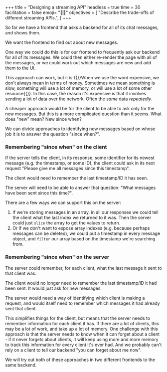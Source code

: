 +++
title = "Designing a streaming API"
headless = true
time = 30
facilitation = false
emoji= "🧑‍🔬"
objectives = [
    "Describe the trade-offs of different streaming APIs.",
]
+++

So far we have a frontend that asks a backend for all of its chat messages, and shows them.

We want the frontend to find out about new messages.

One way we could do this is for our frontend to frequently ask our backend for all of its messages. We could then either re-render the page with all of the messages, or we could work out which messages are new and add them to the UI.

This approach can work, but it is {{<tooltip title="expensive">}}When we use the word expensive, we don't always mean in terms of money. Sometimes we mean something is slow, something will use a lot of memory, or will use a lot of some other resource{{</tooltip>}}. In this case, the reason it's expensive is that it involves sending a lot of data over the network. Often the _same_ data _repeatedly_.

A cheaper approach would be for the client to be able to ask only for the new messages. But this is a more complicated question than it seems. What does "new" mean? New since when?

We can divide approaches to identifying new messages based on whose job it is to answer the question "since when?".

### Remembering "since when" on the client

If the server tells the client, in its response, some identifier for its newest message (e.g. the timestamp, or some ID), the client could ask in its next request "Please give me all messages since this timestamp".

The client would need to remember the last timestamp/ID it has seen.

The server will need to be able to answer that question: "What messages have been sent since this time?".

There are a few ways we can support this on the server:
1. If we're storing messages in an array, in all our responses we could tell the client what the last index we returned to it was. Then the server could just `slice` the array to get the values to return.
2. Or if we don't want to expose array indexes (e.g. because perhaps messages can be deleted), we could put a timestamp in every message object, and `filter` our array based on the timestamp we're searching from.

### Remembering "since when" on the server

The server could remember, for each client, what the last message it sent to that client was.

The client would no longer need to remember the last timestamp/ID it had been sent. It would just ask for new messages.

The server would need a way of identifying which client is making a request, and would itself need to remember which messages it had already sent that client.

This simplifies things for the client, but means that the server needs to remember information for each client it has. If there are a lot of clients, this may be a lot of work, and take up a lot of memory. One challenge with this approach is that the server needs to know when it can forget about a client - if it never forgets about clients, it will keep using more and more memory to track this information for every client it's ever had. And we probably can't rely on a client to tell our backend "you can forget about me now".

We will try out both of these approaches in two different frontends to the same backend.
